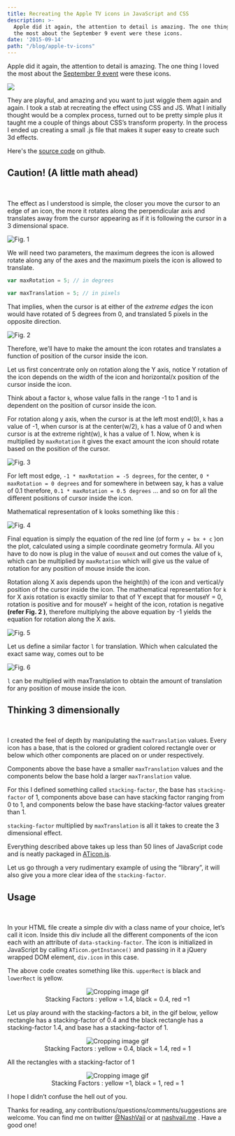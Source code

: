 ```yaml
---
title: Recreating the Apple TV icons in JavaScript and CSS
description: >-
  Apple did it again, the attention to detail is amazing. The one thing I loved
  the most about the September 9 event were these icons.
date: '2015-09-14'
path: "/blog/apple-tv-icons"
---
```


Apple did it again, the attention to detail is amazing. The one thing I loved the most about the [September 9 event](http://www.theverge.com/2015/9/9/9297615/apple-iphone-6s-ipad-pro-apple-tv-event-recap) were these icons.

![](./images/1.png)

They are playful, and amazing and you want to just wiggle them again and again. I took a stab at recreating the effect using CSS and JS. What I initially thought would be a complex process, turned out to be pretty simple plus it taught me a couple of things about CSS’s transform property. In the process I ended up creating a small .js file that makes it super easy to create such 3d effects.

Here's the [source code](https://github.com/nashvail/ATVIcons) on github.

## Caution! (A little math ahead)
<br/>


The effect as I understood is simple, the closer you move the cursor to an edge of an icon, the more it rotates along the perpendicular axis and translates away from the cursor appearing as if it is following the cursor in a 3 dimensional space.

![Fig. 1](./images/2.png)

We will need two parameters, the maximum degrees the icon is allowed rotate along any of the axes and the maximum pixels the icon is allowed to translate.

```js
var maxRotation = 5; // in degrees

var maxTranslation = 5; // in pixels
```

That implies, when the cursor is at either of the *extreme edges* the icon would have rotated of 5 degrees from 0, and translated 5 pixels in the opposite direction.

![Fig. 2](./images/3.jpg)

Therefore, we’ll have to make the amount the icon rotates and translates a function of position of the cursor inside the icon.

Let us first concentrate only on rotation along the Y axis, notice Y rotation of the icon depends on the width of the icon and horizontal/x position of the cursor inside the icon.

Think about a factor `k`, whose value falls in the range -1 to 1 and is dependent on the position of cursor inside the icon.

For rotation along y axis, when the cursor is at the left most end(0), `k` has a value of -1, when cursor is at the center(w/2), `k` has a value of 0 and when cursor is at the extreme right(w), k has a value of 1. Now, when k is multiplied by `maxRotation` it gives the exact amount the icon should rotate based on the position of the cursor.

![Fig. 3](./images/4.png)

For left most edge, `-1 * maxRotation = -5 degrees`, for the center, `0 * maxRotation = 0 degrees` and for somewhere in between say, k has a value of 0.1 therefore, `0.1 * maxRotation = 0.5 degrees` … and so on for all the different positions of cursor inside the icon.

Mathematical representation of k looks something like this :

![Fig. 4](./images/5.png)

Final equation is simply the equation of the red line (of form `y = bx + c` )on the plot, calculated using a simple coordinate geometry formula. All you have to do now is plug in the value of `mouseX` and out comes the value of `k`, which can be multiplied by `maxRotation` which will give us the value of rotation for any position of mouse inside the icon.

Rotation along X axis depends upon the height(h) of the icon and vertical/y position of the cursor inside the icon. The mathematical representation for `k` for X axis rotation is exactly similar to that of Y except that for mouseY = 0, rotation is positive and for mouseY = height of the icon, rotation is negative **(refer Fig. 2 )**, therefore multiplying the above equation by -1 yields the equation for rotation along the X axis.

![Fig. 5](./images/6.png)

Let us define a similar factor `l` for translation. Which when calculated the exact same way, comes out to be

![Fig. 6](./images/7.png)

`l` can be multiplied with maxTranslation to obtain the amount of translation for any position of mouse inside the icon.

## Thinking 3 dimensionally
<br/>


I created the feel of depth by manipulating the `maxTranslation` values. Every icon has a base, that is the colored or gradient colored rectangle over or below which other components are placed on or under respectively.

Components above the base have a smaller `maxTranslation` values and the components below the base hold a larger `maxTranslation` value.

For this I defined something called `stacking-factor`, the base has `stacking-factor` of 1, components above base can have stacking factor ranging from 0 to 1, and components below the base have stacking-factor values greater than 1.

`stacking-factor` multiplied by `maxTranslation` is all it takes to create the 3 dimensional effect.

Everything described above takes up less than 50 lines of JavaScript code and is neatly packaged in [ATicon.js](https://github.com/nashvail/ATVIcons/blob/master/js/ATicon.js).

Let us go through a very rudimentary example of using the “library”, it will also give you a more clear idea of the `stacking-factor`.

## Usage
<br/>


In your HTML file create a simple div with a class name of your choice, let’s call it icon. Inside this div include all the different components of the icon each with an attribute of `data-stacking-factor`. The icon is initialized in JavaScript by calling `ATicon.getInstance()` and passing in it a jQuery wrapped DOM element, `div.icon` in this case.

The above code creates something like this. `upperRect` is black and `lowerRect` is yellow.

<center>
  <figure>
    <img alt="Cropping image gif" title="Stacking Factors : yellow = 1.4, black = 0.4, red =1" src="./images/8.gif">
    <figcaption class="gatsby-resp-image-figcaption">Stacking Factors : yellow = 1.4, black = 0.4, red =1</figcaption>
  </figure>
</center>


Let us play around with the stacking-factors a bit, in the gif below, yellow rectangle has a stacking-factor of 0.4 and the black rectangle has a stacking-factor 1.4, and base has a stacking-factor of 1.

<center>
  <figure>
    <img alt="Cropping image gif" title="Stacking Factors : yellow = 0.4, black = 1.4, red = 1" src="./images/9.gif">
    <figcaption class="gatsby-resp-image-figcaption">Stacking Factors : yellow = 0.4, black = 1.4, red = 1</figcaption>
  </figure>
</center>


All the rectangles with a stacking-factor of 1

<center>
  <figure>
    <img alt="Cropping image gif" title="Stacking Factors : yellow =1, black = 1, red = 1" src="./images/10.gif">
    <figcaption class="gatsby-resp-image-figcaption">Stacking Factors : yellow =1, black = 1, red = 1</figcaption>
  </figure>
</center>

I hope I didn’t confuse the hell out of you.

Thanks for reading, any contributions/questions/comments/suggestions are welcome. You can find me on twitter [@NashVail](http://twitter.com/NashVail) or at [nashvail.me](http://nashvail.me) . Have a good one!